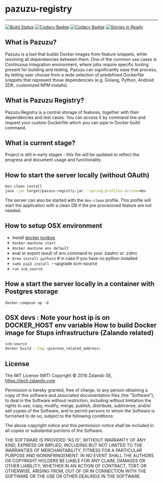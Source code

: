 # pazuzu-registry
------------------------------------------------------------

[![Build Status](https://travis-ci.org/zalando-incubator/pazuzu-registry.svg?branch=master)](https://travis-ci.org/zalando-incubator/pazuzu-registry)
[![Codacy Badge](https://api.codacy.com/project/badge/grade/018a3e5ab4bc4888aa785aa736e0aa6e)](https://www.codacy.com/app/pgronkiewicz/pazuzu-registry)
[![Codacy Badge](https://api.codacy.com/project/badge/coverage/018a3e5ab4bc4888aa785aa736e0aa6e)](https://www.codacy.com/app/Pazuzu/pazuzu-registry)
[![Stories in Ready](https://badge.waffle.io/zalando-incubator/pazuzu-registry.png?label=ready&title=Ready)](http://waffle.io/zalando-incubator/pazuzu-registry)

What is Pazuzu?
---------------
Pazuzu is a tool that builds Docker images from feature snippets, while 
resolving all dependencies between them. One of the common use cases is 
Continuous Integration environment, where jobs require specific tooling present 
for building and testing. Pazuzu can significantly ease that process, by letting user 
choose from a wide selection of predefined Dockerfile snippets that represent 
those dependencies (e.g. Golang, Python, Android SDK, customized NPM installs). 

What is Pazuzu Registry?
------------------------
Pazuzu Registry is a central storage of features, together with their 
dependencies and test cases. You can access it by command line and
request your custom Dockerfile which you can pipe to Docker build
command.

What is current stage?
----------------------
Project is still in early stages - this file will be updated to reflect the 
progress and document usage and functionality

How to start the server locally (without OAuth)
-----------------------------------------------
```bash
mvn clean install
java -jar target/pazuzu-registry.jar --spring.profiles.active=dev
```

The server can also be started with the `dev-clean` profile. This profile 
will start the application with a clean DB if the pre provisioned feature
are not needed.

How to setup OSX environment
-----------------------------
 * Install [docker toolbox](https://www.docker.com/products/docker-toolbox])
 * `docker-machine start`
 * `docker-machine env default`
 * eval or export result of env command to your .bashrc or .zshrc
 * `brew install python3` # in case if you have no python installed
 * `sudo pip3 install `--upgrade scm-source
 * `run scm_source`


How a start the server locally in a container with Postgres storage
-----------------------------------------------------------
```
docker-compose up -d
```
OSX devs : Note your host ip is on DOCKER_HOST env variable
How to build Docker image for Stups infrastructure (Zalando related)
--------------------------------------------------------------------
```bash
scm-source
docker build --tag <pierone_related_address>
```

License
-------

The MIT License (MIT)
Copyright © 2016 Zalando SE, https://tech.zalando.com

Permission is hereby granted, free of charge, to any person obtaining a copy
of this software and associated documentation files (the “Software”), to deal
in the Software without restriction, including without limitation the rights
to use, copy, modify, merge, publish, distribute, sublicense, and/or sell
copies of the Software, and to permit persons to whom the Software is
furnished to do so, subject to the following conditions:

The above copyright notice and this permission notice shall be included in
all copies or substantial portions of the Software.

THE SOFTWARE IS PROVIDED “AS IS”, WITHOUT WARRANTY OF ANY KIND, EXPRESS OR
IMPLIED, INCLUDING BUT NOT LIMITED TO THE WARRANTIES OF MERCHANTABILITY,
FITNESS FOR A PARTICULAR PURPOSE AND NONINFRINGEMENT. IN NO EVENT SHALL THE
AUTHORS OR COPYRIGHT HOLDERS BE LIABLE FOR ANY CLAIM, DAMAGES OR OTHER
LIABILITY, WHETHER IN AN ACTION OF CONTRACT, TORT OR OTHERWISE, ARISING FROM,
OUT OF OR IN CONNECTION WITH THE SOFTWARE OR THE USE OR OTHER DEALINGS IN
THE SOFTWARE.
